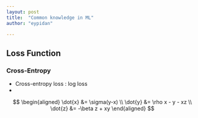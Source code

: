 ```yaml
---
layout: post
title:  "Common knowledge in ML"
author: "eypidan"

---
```


## Loss Function

### Cross-Entropy

- Cross-entropy loss : log loss
- 

$$
\begin{aligned} \dot{x} &= \sigma(y-x) \\ 
\dot{y} &= \rho x - y - xz \\ 
\dot{z} &= -\beta z + xy \end{aligned}
$$

